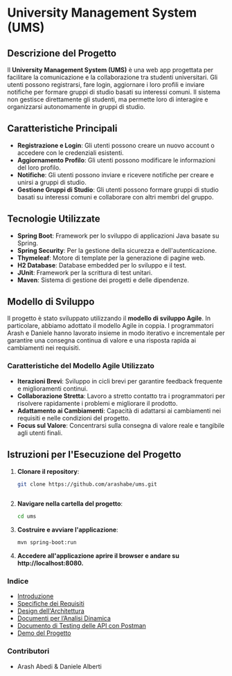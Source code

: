# University Management System (UMS)

## Descrizione del Progetto

Il **University Management System (UMS)** è una web app progettata per facilitare la comunicazione e la collaborazione tra studenti universitari. Gli utenti possono registrarsi, fare login, aggiornare i loro profili e inviare notifiche per formare gruppi di studio basati su interessi comuni. Il sistema non gestisce direttamente gli studenti, ma permette loro di interagire e organizzarsi autonomamente in gruppi di studio.

## Caratteristiche Principali

- **Registrazione e Login**: Gli utenti possono creare un nuovo account o accedere con le credenziali esistenti.
- **Aggiornamento Profilo**: Gli utenti possono modificare le informazioni del loro profilo.
- **Notifiche**: Gli utenti possono inviare e ricevere notifiche per creare e unirsi a gruppi di studio.
- **Gestione Gruppi di Studio**: Gli utenti possono formare gruppi di studio basati su interessi comuni e collaborare con altri membri del gruppo.

## Tecnologie Utilizzate

- **Spring Boot**: Framework per lo sviluppo di applicazioni Java basate su Spring.
- **Spring Security**: Per la gestione della sicurezza e dell'autenticazione.
- **Thymeleaf**: Motore di template per la generazione di pagine web.
- **H2 Database**: Database embedded per lo sviluppo e il test.
- **JUnit**: Framework per la scrittura di test unitari.
- **Maven**: Sistema di gestione dei progetti e delle dipendenze.

## Modello di Sviluppo

Il progetto è stato sviluppato utilizzando il **modello di sviluppo Agile**. In particolare, abbiamo adottato il modello Agile in coppia. I programmatori Arash e Daniele hanno lavorato insieme in modo iterativo e incrementale per garantire una consegna continua di valore e una risposta rapida ai cambiamenti nei requisiti.

### Caratteristiche del Modello Agile Utilizzato

- **Iterazioni Brevi**: Sviluppo in cicli brevi per garantire feedback frequente e miglioramenti continui.
- **Collaborazione Stretta**: Lavoro a stretto contatto tra i programmatori per risolvere rapidamente i problemi e migliorare il prodotto.
- **Adattamento ai Cambiamenti**: Capacità di adattarsi ai cambiamenti nei requisiti e nelle condizioni del progetto.
- **Focus sul Valore**: Concentrarsi sulla consegna di valore reale e tangibile agli utenti finali.

## Istruzioni per l'Esecuzione del Progetto

1. **Clonare il repository**:
   ```bash
   git clone https://github.com/arashabe/ums.git
  
2. **Navigare nella cartella del progetto**:
   ```bash
   cd ums
4. **Costruire e avviare l'applicazione**:
   ```bash
   mvn spring-boot:run
5. **Accedere all'applicazione aprire il browser e andare su http://localhost:8080.**

### Indice

- [Introduzione](https://github.com/arashabe/ums/blob/main/Introduzione.md)
- [Specifiche dei Requisiti](https://github.com/arashabe/ums/blob/main/Documento%20di%20Specifica%20dei%20Requisiti%20Software.md)
- [Design dell'Architettura](https://github.com/arashabe/ums/blob/main/Documento%20di%20Design%20dell%E2%80%99Architettura%20Software.md)
- [Documenti per l’Analisi Dinamica](https://github.com/arashabe/ums/blob/main/Documenti%20per%20l%E2%80%99Analisi%20Dinamica%20Junit.md)
- [Documento di Testing delle API con Postman](https://github.com/arashabe/ums/blob/main/Documento%20di%20Testing%20delle%20API%20con%20Postman.md)
- [Demo del Progetto](https://github.com/arashabe/ums/blob/main/images/demo.md)

### Contributori

- Arash Abedi & Daniele Alberti 


   
